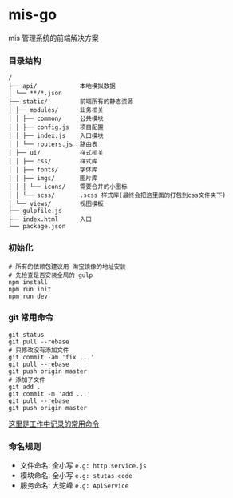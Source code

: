 # mis-go
mis 管理系统的前端解决方案

### 目录结构
```
/
├── api/            本地模拟数据
│ └── **/*.json
├── static/         前端所有的静态资源
│ ├── modules/      业务相关
│ │ ├── common/     公共模块
│ │ ├── config.js   项目配置
│ │ ├── index.js    入口模块
│ │ └── routers.js  路由表
│ ├── ui/           样式相关
│ │ ├── css/        样式库
│ │ ├── fonts/      字体库
│ │ ├── imgs/       图片库
│ │ │ └── icons/    需要合并的小图标
│ │ └── scss/       .scss 样式库(最终会把这里面的打包到css文件夹下)
│ └── views/        视图模板
├── gulpfile.js
├── index.html      入口
└── package.json
```

### 初始化
```shell
# 所有的依赖包建议用 淘宝镜像的地址安装
# 先检查是否安装全局的 gulp
npm install
npm run init
npm run dev
```

### git 常用命令
```shell
git status
git pull --rebase
# 只修改没有添加文件
git commit -am 'fix ...'
git pull --rebase
git push origin master
# 添加了文件
git add .
git commit -m 'add ...'
git pull --rebase
git push origin master
```
[这里是工作中记录的常用命令](https://paddywang.gitbooks.io/workspace/content/git.html)

### 命名规则
- 文件命名: 全小写 `e.g: http.service.js`
- 模块命名: 全小写 `e.g: stutas.code`
- 服务命名: 大驼峰 `e.g: ApiService`
